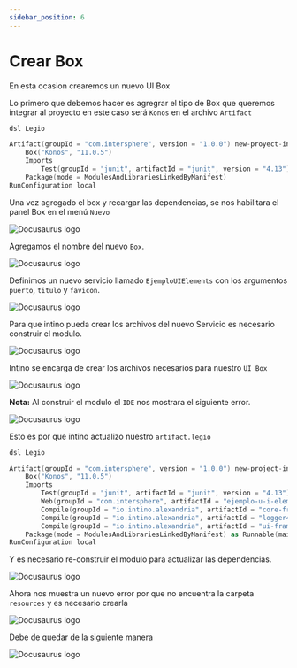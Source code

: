 ```yaml
---
sidebar_position: 6
---
```


# Crear Box

En esta ocasion crearemos un nuevo UI Box


Lo primero que debemos hacer es agregrar el tipo de Box que queremos integrar al proyecto en este caso será `Konos`
en el archivo `Artifact`
```kotlin title="artifact.legio"
dsl Legio

Artifact(groupId = "com.intersphere", version = "1.0.0") new-proyect-intino
    Box("Konos", "11.0.5")
	Imports
		Test(groupId = "junit", artifactId = "junit", version = "4.13")
	Package(mode = ModulesAndLibrariesLinkedByManifest)
RunConfiguration local
```

Una vez agregado el box y recargar las dependencias, se nos habilitara el panel Box en el menú `Nuevo`

![Docusaurus logo](/img/box.png)

Agregamos el nombre del nuevo `Box`.

![Docusaurus logo](/img/box-1.png)

Definimos un nuevo servicio llamado `EjemploUIElements` con los argumentos `puerto`, `titulo` y `favicon`.

![Docusaurus logo](/img/box-2.png)

Para que intino pueda crear los archivos del nuevo Servicio es necesario construir el modulo.

![Docusaurus logo](/img/box-3.png)

Intino se encarga de crear los archivos necesarios para nuestro `UI Box`

![Docusaurus logo](/img/box-6.png)

**Nota:** Al construir el modulo el `IDE` nos mostrara el siguiente error.

![Docusaurus logo](/img/box-4.png)

Esto es por que intino actualizo nuestro `artifact.legio`

```kotlin title="artifact.legio"
dsl Legio

Artifact(groupId = "com.intersphere", version = "1.0.0") new-project-intino
	Box("Konos", "11.0.5")
	Imports
		Test(groupId = "junit", artifactId = "junit", version = "4.13")
		Web(groupId = "com.intersphere", artifactId = "ejemplo-u-i-elements", version = "1.0.0")
		Compile(groupId = "io.intino.alexandria", artifactId = "core-framework", version = "2.2.0")
		Compile(groupId = "io.intino.alexandria", artifactId = "logger4j", version = "1.0.1")
		Compile(groupId = "io.intino.alexandria", artifactId = "ui-framework", version = "5.1.5")
	Package(mode = ModulesAndLibrariesLinkedByManifest) as Runnable(mainClass = "com.intersphere.newprojectintino.box.Main")
RunConfiguration local
```

Y es necesario re-construir el modulo para actualizar las dependencias.

![Docusaurus logo](/img/box-5.png)

Ahora nos muestra un nuevo error por que no encuentra la carpeta `resources` y es necesario crearla

![Docusaurus logo](/img/box-7.png)

Debe de quedar de la siguiente manera

![Docusaurus logo](/img/box-8.png)
